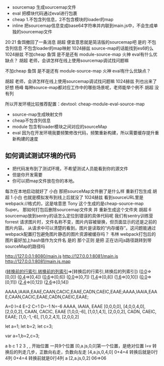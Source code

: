 
- sourcemap 生成sourcemap文件
- eval 把模块代码通过eval进行包裹
- cheap 1.不包含列信息，2不包含模块的loader的map
- inline 把sourcemap信息变成base64字符串并内联到main.js中，不会生成单独的sourcemap文件


20:21
鱼饵撤回了一条消息
胡超
便宜意思就是简洁版的sourcemap吧 是的
 不包含列信息
 不包含loader的map映射
1024赫兹
source-map的话能找到es6的么
1024赫兹
不加cheap
鱼饵
是不是还有 module-source-map
火神
eval有什么优缺点？
胡超
老师，会讲怎样在线上使用sourcemap调试找问题嘛




不加cheap
鱼饵
是不是还有 module-source-map
火神
eval有什么优缺点？

胡超
老师，会讲怎样在线上使用sourcemap调试找问题嘛
1024赫兹
列也出来了好想
杨峰
每种source-map都对应工作中的哪些场景呢，老师能举个例不
胡超
没有列


所以开发环境比较推荐配置：devtool: 
cheap-module-eval-source-map
- source-map生成映射文件
- cheap不包含列信息
- module 包含有loader模块之间对应的sourceMap
- eval 因为在开发环境我要频繁修改代码，频繁重新构建，所以需要缓存提升重新构建的速度



## 如何调试测试环境的代码
- 把代码发布到了测试环境，不希望测试人员能看到你的源文件
- 但是你开发需要
- 你可以把map文件放在你的本地。




每次在本地启动就好了
小白
那把sourceMap文件删了是什么样 重新打包生成
胡超
1
小白
也就是模拟发布到线上后就没了
1024赫兹
看到sourceURL里是webpack://格式的，这是啥意思
Tony
这个生成的是cheap-source-map
Super。
那如何打包后删除sourcemap文件夹 并 重新生成这个文件夹
胡超
6
sourcemap放到sentry的话怎么定位到错误的具体代码呢
我们有sentry训练营
forrest
请求图片时，文件名称不变，图片内容被替换，但页面显示的还是之前的图片内容。
从请求中可以清楚的看到，图片是读取的“内存缓存”。这问题能通过webpack配置打包避免图片静态的图片资源被缓存吗？
韦林
webpack打包后的图片最好加上hash值作为文件名
是的
那个正则 是把 正在访问js路径跳转到带sourceMap的路径吗

http://127.0.0.1:8080/main.js
http://127.0.0.1:8081/main.js
http://127.0.0.1:8081/main.js.map


([转换前的行索引,转换前的列索引](源文件的名称)=>[转换后的行索引,转换后的列索引]) 
([0,0](script.js)=>[0,0]) 
([0,4](#0)=>[0,4]) 
([0,6](#0)=>[0,6])
([0,0](#0)=>[0,7])
([1,4](#0)=>[0,8]) 
([1,6](#0)=>[0,10])
([0,0](#0)=>[0,11]) 
([2,4](#0)=>[0,12]) 
([2,6](#0)=>[0,14])


AAAA,IAAIA,EAAE,CAAN,CACIC,EAAE,CADN,CAEIC,EAAE;AAAA,IAAIA,EAAE,CAAN,CACIC,EAAE,CADN,CAEIC,EAAE;

A=0
I=4
E=2
C=1
D=-1
N=-6
AAAA,       IAAIA,        EAAE
[0,0,0,0], [4,0,0,4,0], [2,0,0,2], 
CAAN,         CACIC,       EAAE
[1,0,0,-6], [1,0,1,4,1], [2,0,0,2],
CADN,           CAEIC,       EAAE;
 [1,0,-1,-6], [1,0,2,4,1], [2,0,0,2]


let a=1;
let b=2;
let c=3;

var a=1,b=2,c=3;

a b c 1 2 3 ,  , 开始位置 一共9个位置 
[0,a.js,0,0]第一个位置，是绝对位置  l=v
转换后的列走几步，正数向右走，负数向左走
[4,a.js,0,4,0]
0+4=4
转换后就是0行4列
0+4=4
转换前就是0行4列
a
[2,a.js,0,2]
06=>06


